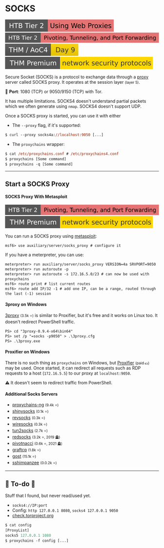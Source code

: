 # SOCKS

[![usingwebproxies](../../../cybersecurity/_badges/htb/usingwebproxies.svg)](https://academy.hackthebox.com/course/preview/using-web-proxies)
[![pivoting_tunneling_port_forwarding](../../../cybersecurity/_badges/htb/pivoting_tunneling_port_forwarding.svg)](https://academy.hackthebox.com/course/preview/pivoting-tunneling-and-port-forwarding)
[![adventofcyber4](../../../cybersecurity/_badges/thm/adventofcyber4/day9.svg)](https://tryhackme.com/room/adventofcyber4)
[![networksecurityprotocols](../../../cybersecurity/_badges/thmp/networksecurityprotocols.svg)](https://tryhackme.com/room/networksecurityprotocols)

<div class="row row-cols-lg-2"><div>

Secure Socket (SOCKS) is a protocol to exchange data through a [proxy](../topology/devices/proxy.md) server called SOCKS proxy. It operates at the session layer <small>(layer 5)</small>.

🐊️ **Port**: 1080 (TCP) or 9050/9150 (TCP) with Tor.


It has multiple limitations. SOCKS4 doesn't understand partial packets which we often generate using `nmap`. SOCKS4 doesn't support UDP.
</div><div>

Once a SOCKS proxy is started, you can use it with either

* The `--proxy` flag, if it's supported:

```ps
$ curl --proxy socks4a://localhost:9050 [...]
```

* The `proxychains` wrapper:

```ps
$ cat /etc/proxychains.conf # /etc/proxychains4.conf
$ proxychains [Some command]
$ proxychains -q [Some command]
```
</div></div>

<hr class="sep-both">

## Start a SOCKS Proxy

<div class="row row-cols-lg-2"><div>

#### SOCKS Proxy With Metasploit

[![pivoting_tunneling_port_forwarding](../../../cybersecurity/_badges/htb/pivoting_tunneling_port_forwarding.svg)](https://academy.hackthebox.com/course/preview/pivoting-tunneling-and-port-forwarding)
[![networksecurityprotocols](../../../cybersecurity/_badges/thmp/networksecurityprotocols.svg)](https://tryhackme.com/room/networksecurityprotocols)

You can run a SOCKS proxy using [metasploit](/cybersecurity/red-team/tools/frameworks/metasploit/index.md):

```shell!
msf6> use auxiliary/server/socks_proxy # configure it
```

If you have a meterpreter, you can use:

```shell!
meterpreter> run auxiliary/server/socks_proxy VERSION=4a SRVPORT=9050
meterpreter> run autoroute -p
meterpreter> run autoroute -s 172.16.5.0/23 # can now be used with proxychains
msf6> route print # list current routes
msf6> route add IP/32 -1 # add one IP, can be a range, routed through the last (-1) session 
```

#### 3proxy on Windows

[3proxy](https://github.com/3proxy/3proxy) <small>(3.5k ⭐)</small> is similar to Proxifier, but it's free and it works on Linux too. It doesn't redirect PowerShell traffic.

```shell!
PS> cd "3proxy-0.9.4-x64\bin64"
PS> set /p "=socks -p9050" > .\3proxy.cfg
PS> .\3proxy.exe
```
</div><div>

#### Proxifier on Windows

There is no such thing as `proxychains` on Windows, but [Proxifier](https://www.proxifier.com/) <small>(paid 💵)</small> may be used. Once started, it can redirect all requests such as RDP requests to a host (`172.16.5.5`) to our proxy at `localhost:9050`.

⚠️ It doesn't seem to redirect traffic from PowerShell.

#### Additional Socks Servers

* [proxychains-ng](https://github.com/rofl0r/proxychains-ng) <small>(9.4k ⭐)</small>
* [shinysocks](https://github.com/jgaa/shinysocks) <small>(0.1k ⭐)</small>
* [revsocks](https://github.com/kost/revsocks) <small>(0.3k ⭐)</small>
* [wiresocks](https://github.com/sensepost/wiresocks) <small>(0.3k ⭐)</small>
* [tun2socks](https://github.com/xjasonlyu/tun2socks) <small>(2.7k ⭐)</small>
* [redsocks](https://github.com/darkk/redsocks) <small>(3.2k ⭐, 2019 🪦)</small>
* [pivotnacci](https://github.com/blackarrowsec/pivotnacci) <small>(0.6k ⭐, 2021 🪦)</small>
* [graftcp](https://github.com/hmgle/graftcp) <small>(1.8k ⭐)</small>
* [gost](https://github.com/ginuerzh/gost/blob/master/README_en.md) <small>(15.1k ⭐)</small>
* [sshimpanzee](https://github.com/lexfo/sshimpanzee) <small>(0.0.2k ⭐)</small>
</div></div>

<hr class="sep-both">

## 👻 To-do 👻

Stuff that I found, but never read/used yet.

<div class="row row-cols-lg-2"><div>

* `socks4://IP:port`
* Config: `http 127.0.0.1 8080`, `socks4 127.0.0.1 9050`
* [check.torproject.org](https://check.torproject.org/)

```ps
$ cat config
[ProxyList]
socks5 127.0.0.1 1080
$ proxychains -f config [...]
```
</div><div>
</div></div>
